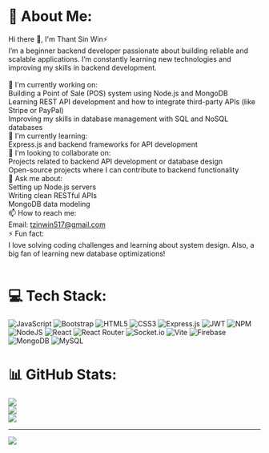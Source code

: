 # 💫 About Me:
Hi there 👋, I'm Thant Sin Win⚡<br>I’m a beginner backend developer passionate about building reliable and scalable applications. I’m constantly learning new technologies and improving my skills in backend development.<br><br>🔭 I'm currently working on:<br>Building a Point of Sale (POS) system using Node.js and MongoDB<br>Learning REST API development and how to integrate third-party APIs (like Stripe or PayPal)<br>Improving my skills in database management with SQL and NoSQL databases<br>🌱 I'm currently learning:<br>Express.js and backend frameworks for API development<br>🤝 I'm looking to collaborate on:<br>Projects related to backend API development or database design<br>Open-source projects where I can contribute to backend functionality<br>💬 Ask me about:<br>Setting up Node.js servers<br>Writing clean RESTful APIs<br>MongoDB data modeling<br>📫 How to reach me:<br>Email: tzinwin517@gmail.com<br>⚡ Fun fact:<br>I love solving coding challenges and learning about system design. Also, a big fan of learning new database optimizations!<br><br>


# 💻 Tech Stack:
![JavaScript](https://img.shields.io/badge/javascript-%23323330.svg?style=flat&logo=javascript&logoColor=%23F7DF1E) ![Bootstrap](https://img.shields.io/badge/bootstrap-%238511FA.svg?style=flat&logo=bootstrap&logoColor=white) ![HTML5](https://img.shields.io/badge/html5-%23E34F26.svg?style=flat&logo=html5&logoColor=white) ![CSS3](https://img.shields.io/badge/css3-%231572B6.svg?style=flat&logo=css3&logoColor=white) ![Express.js](https://img.shields.io/badge/express.js-%23404d59.svg?style=flat&logo=express&logoColor=%2361DAFB) ![JWT](https://img.shields.io/badge/JWT-black?style=flat&logo=JSON%20web%20tokens) ![NPM](https://img.shields.io/badge/NPM-%23CB3837.svg?style=flat&logo=npm&logoColor=white) ![NodeJS](https://img.shields.io/badge/node.js-6DA55F?style=flat&logo=node.js&logoColor=white) ![React](https://img.shields.io/badge/react-%2320232a.svg?style=flat&logo=react&logoColor=%2361DAFB) ![React Router](https://img.shields.io/badge/React_Router-CA4245?style=flat&logo=react-router&logoColor=white) ![Socket.io](https://img.shields.io/badge/Socket.io-black?style=flat&logo=socket.io&badgeColor=010101) ![Vite](https://img.shields.io/badge/vite-%23646CFF.svg?style=flat&logo=vite&logoColor=white) ![Firebase](https://img.shields.io/badge/firebase-a08021?style=flat&logo=firebase&logoColor=ffcd34) ![MongoDB](https://img.shields.io/badge/MongoDB-%234ea94b.svg?style=flat&logo=mongodb&logoColor=white) ![MySQL](https://img.shields.io/badge/mysql-4479A1.svg?style=flat&logo=mysql&logoColor=white)
# 📊 GitHub Stats:
![](https://github-readme-stats.vercel.app/api?username=Mg-Thant&theme=dark&hide_border=false&include_all_commits=true&count_private=true)<br/>
![](https://github-readme-streak-stats.herokuapp.com/?user=Mg-Thant&theme=dark&hide_border=false)<br/>
![](https://github-readme-stats.vercel.app/api/top-langs/?username=Mg-Thant&theme=dark&hide_border=false&include_all_commits=true&count_private=true&layout=compact)

---
[![](https://visitcount.itsvg.in/api?id=Mg-Thant&icon=2&color=1)](https://visitcount.itsvg.in)

<!-- Proudly created with GPRM ( https://gprm.itsvg.in ) -->
